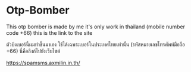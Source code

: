 # Otp-Bomber

This otp bomber is made by me it's only work in thailand (mobile number code +66)
this is the link to the site

ตัวบิงเบอร์นี้ผมทำขึ้นมาเอง ใช้ได้เฉพาะเบอร์ในประเทศไทยเท่านั้น (รหัสหมายเลขโทรศัพท์มือถือ +66)
นี่คือลิงก์ไปยังเว็บไซต์

https://spamsms.axmilin.in.th/
